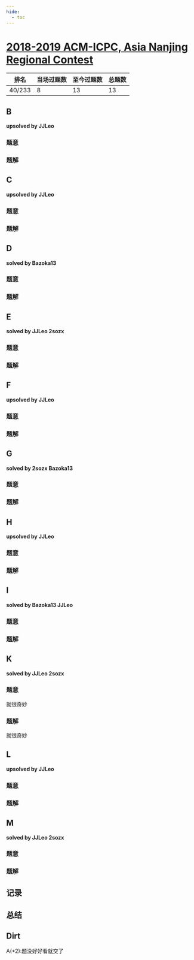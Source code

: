 ```yaml
---
hide:
  - toc
---
```


# [2018-2019 ACM-ICPC, Asia Nanjing Regional Contest](https://codeforces.com/gym/101981)

| 排名   | 当场过题数 | 至今过题数 | 总题数 |
| ------ | ---------- | ---------- | ------ |
| 40/233 | 8          | 13         | 13     |

## **B**

**upsolved by JJLeo**

### 题意



### 题解



## **C**

**upsolved by JJLeo**

### 题意



### 题解



## **D**

**solved by Bazoka13**

### 题意



### 题解



## **E**

**solved by JJLeo 2sozx**

### 题意



### 题解



## **F**

**upsolved by JJLeo**

### 题意



### 题解



## **G**

**solved by 2sozx Bazoka13**

### 题意



### 题解



## **H**

**upsolved by JJLeo**

### 题意



### 题解



## **I**

**solved by Bazoka13 JJLeo**

### 题意



### 题解



## **K**

**solved by JJLeo 2sozx**

### 题意

就很奇妙

### 题解

就很奇妙

## **L**

**upsolved by JJLeo**

### 题意



### 题解



## **M**

**solved by JJLeo 2sozx**

### 题意



### 题解



## **记录**



## **总结**

## **Dirt**

A(+2):题没好好看就交了

